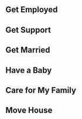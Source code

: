 ## Get Employed

## Get Support

## Get Married

## Have a Baby

## Care for My Family

## Move House
